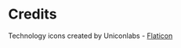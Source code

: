 # Credits


Technology icons created by Uniconlabs - <a href="https://www.flaticon.com/free-icons/technology" target="_blank" title="technology icons">Flaticon</a>




